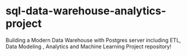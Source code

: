 # sql-data-warehouse-analytics-project
 Building a Modern Data Warehouse with Postgres server including ETL, Data Modeling , Analytics and Machine Learning Project repository!
